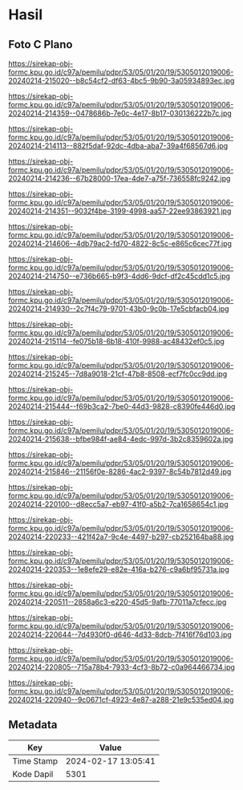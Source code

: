 # Hasil

## Foto C Plano

https://sirekap-obj-formc.kpu.go.id/c97a/pemilu/pdpr/53/05/01/20/19/5305012019006-20240214-215020--b8c54cf2-df63-4bc5-9b90-3a05934893ec.jpg

https://sirekap-obj-formc.kpu.go.id/c97a/pemilu/pdpr/53/05/01/20/19/5305012019006-20240214-214359--0478686b-7e0c-4e17-8b17-030136222b7c.jpg

https://sirekap-obj-formc.kpu.go.id/c97a/pemilu/pdpr/53/05/01/20/19/5305012019006-20240214-214113--882f5daf-92dc-4dba-aba7-39a4f68567d6.jpg

https://sirekap-obj-formc.kpu.go.id/c97a/pemilu/pdpr/53/05/01/20/19/5305012019006-20240214-214236--67b28000-17ea-4de7-a75f-736558fc9242.jpg

https://sirekap-obj-formc.kpu.go.id/c97a/pemilu/pdpr/53/05/01/20/19/5305012019006-20240214-214351--9032f4be-3199-4998-aa57-22ee93863921.jpg

https://sirekap-obj-formc.kpu.go.id/c97a/pemilu/pdpr/53/05/01/20/19/5305012019006-20240214-214606--4db79ac2-fd70-4822-8c5c-e865c6cec77f.jpg

https://sirekap-obj-formc.kpu.go.id/c97a/pemilu/pdpr/53/05/01/20/19/5305012019006-20240214-214750--e736b665-b9f3-4dd6-9dcf-df2c45cdd1c5.jpg

https://sirekap-obj-formc.kpu.go.id/c97a/pemilu/pdpr/53/05/01/20/19/5305012019006-20240214-214930--2c7f4c79-9701-43b0-9c0b-17e5cbfacb04.jpg

https://sirekap-obj-formc.kpu.go.id/c97a/pemilu/pdpr/53/05/01/20/19/5305012019006-20240214-215114--fe075b18-6b18-410f-9988-ac48432ef0c5.jpg

https://sirekap-obj-formc.kpu.go.id/c97a/pemilu/pdpr/53/05/01/20/19/5305012019006-20240214-215245--7d8a9018-21cf-47b8-8508-ecf7fc0cc9dd.jpg

https://sirekap-obj-formc.kpu.go.id/c97a/pemilu/pdpr/53/05/01/20/19/5305012019006-20240214-215444--f69b3ca2-7be0-44d3-9828-c8390fe446d0.jpg

https://sirekap-obj-formc.kpu.go.id/c97a/pemilu/pdpr/53/05/01/20/19/5305012019006-20240214-215638--bfbe984f-ae84-4edc-997d-3b2c8359602a.jpg

https://sirekap-obj-formc.kpu.go.id/c97a/pemilu/pdpr/53/05/01/20/19/5305012019006-20240214-215846--21156f0e-8286-4ac2-9397-8c54b7812d49.jpg

https://sirekap-obj-formc.kpu.go.id/c97a/pemilu/pdpr/53/05/01/20/19/5305012019006-20240214-220100--d8ecc5a7-eb97-41f0-a5b2-7ca1658654c1.jpg

https://sirekap-obj-formc.kpu.go.id/c97a/pemilu/pdpr/53/05/01/20/19/5305012019006-20240214-220233--421f42a7-9c4e-4497-b297-cb252164ba88.jpg

https://sirekap-obj-formc.kpu.go.id/c97a/pemilu/pdpr/53/05/01/20/19/5305012019006-20240214-220353--1e8efe29-e82e-416a-b276-c9a6bf95731a.jpg

https://sirekap-obj-formc.kpu.go.id/c97a/pemilu/pdpr/53/05/01/20/19/5305012019006-20240214-220511--2858a6c3-e220-45d5-9afb-77011a7cfecc.jpg

https://sirekap-obj-formc.kpu.go.id/c97a/pemilu/pdpr/53/05/01/20/19/5305012019006-20240214-220644--7d4930f0-d646-4d33-8dcb-7f416f76d103.jpg

https://sirekap-obj-formc.kpu.go.id/c97a/pemilu/pdpr/53/05/01/20/19/5305012019006-20240214-220805--715a78b4-7933-4cf3-8b72-c0a964466734.jpg

https://sirekap-obj-formc.kpu.go.id/c97a/pemilu/pdpr/53/05/01/20/19/5305012019006-20240214-220940--9c0671cf-4923-4e87-a288-21e9c535ed04.jpg


## Metadata

| Key        | Value               |
| ---------- | ------------------- |
| Time Stamp | 2024-02-17 13:05:41 |
| Kode Dapil | 5301                |



